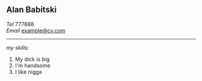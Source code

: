 ## Alan Babitski
*Tel* 777888  
*Email* example@cv.com

---
*my skills:*
1. My dick is big
1. I'm handsome
5. I like nigga